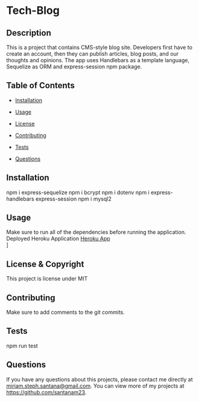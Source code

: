 # Tech-Blog
  
  ## Description 
  This is a project that contains CMS-style blog site. Developers first have to create an account, then they can publish articles, blog posts, and our thoughts and opinions. The app uses Handlebars as a template language, Sequelize as ORM and express-session npm package.
  ## Table of Contents
  * [Installation](#installation)

  * [Usage](#usage)

  * [License](#license)

  * [Contributing](#contributing)

  * [Tests](#tests)
  
  * [Questions](#questions)
  
  ## Installation 
  npm i express-sequelize 
  npm i bcrypt 
  npm i dotenv 
  npm i express-handlebars express-session 
  npm i mysql2


  ## Usage 
  Make sure to run all of the dependencies before running the application. 
  Deployed Heroku Application [Heroku App](https://miriams-blog-app.herokuapp.com/ "Live")      
]

  ## License & Copyright
  This project is license under MIT

  ## Contributing 
  Make sure to add comments to the git commits.

  ## Tests
  npm run test
  
  ## Questions
  If you have any questions about this projects, please contact me directly at miriam.steph.santana@gmail.com. You can view more of my projects at https://github.com/santanam23.
  